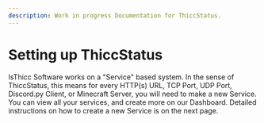 ```yaml
---
description: Work in progress Documentation for ThiccStatus.
---
```


# Setting up ThiccStatus

IsThicc Software works on a "Service" based system. In the sense of ThiccStatus, this means for 
every HTTP(s) URL, TCP Port, UDP Port, Discord.py Client, or Minecraft Server, you will need to 
make a new Service. You can view all your services, and create more on our Dashboard. Detailed 
instructions on how to create a new Service is on the next page. 
